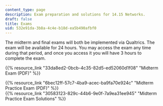 ```yaml
---
content_type: page
description: Exam preparation and solutions for 14.15 Networks.
draft: false
title: Exams
uid: 532e91da-3b8a-4c4e-b18d-ea5b490afbf0
---
```

The midterm and final exams will both be implemented via Qualtrics. The exam will be available for 24 hours. You may access the exam any time during that period, and once you access it you will have 3 hours to complete the exam.

{{% resource_link "33da8ed2-0bcb-4c35-82d5-ed52060d1f08" "Midterm Exam (PDF)" %}}

{{% resource_link "6bec12ff-57c7-4ba9-acec-ba9fa70e924c" "Midterm Practice Exam (PDF)" %}}  
{{% resource_link "30583123-829c-44b6-9e0f-7a9ea31ee945" "Midterm Practice Exam Solutions" %}}